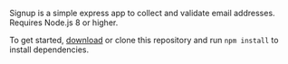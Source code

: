 Signup is a simple express app to collect and validate email addresses. Requires Node.js 8 or higher.

To get started, [download](https://github.com/slymax/signup/archive/master.zip) or clone this repository and run `npm install` to install dependencies.
